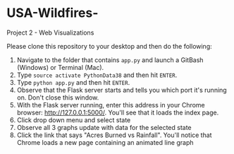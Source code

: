 # USA-Wildfires-
Project 2 - Web Visualizations

Please clone this repository to your desktop and then do the following:

1. Navigate to the folder that contains ``app.py`` and launch a GitBash (Windows) or Terminal (Mac). 
1. Type ``source activate PythonData38`` and then hit `ENTER`.
1. Type ``python app.py`` and then hit `ENTER`.
1. Observe that the Flask server starts and tells you which port it's running on. Don't close this window.
1. With the Flask server running, enter this address in your Chrome browser: http://127.0.0.1:5000/. You'll see that it loads the index page.
1. Click drop down menu and select state
1. Observe all 3 graphs update with data for the selected state
1. Click the link that says "Acres Burned vs Rainfall". You'll notice that Chrome loads a new page containing an animated line graph